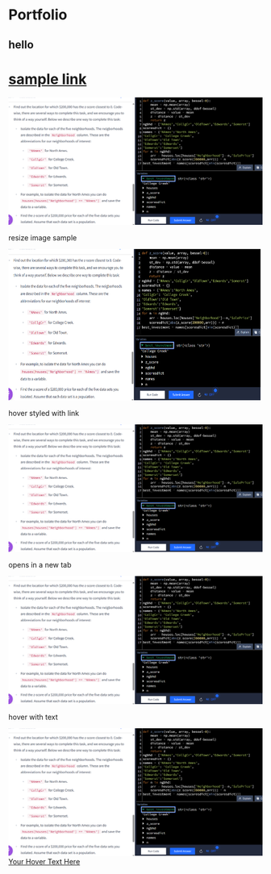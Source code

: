 <link rel="stylesheet" type="text/css" href="styles.css">

# Portfolio
## hello
# [sample link](https://www.markdownguide.org/extended-syntax/#tables)

![Alt text](./images/z%20score%20closest%20to%20zero%20use%20abs%20func%20zscore%20to%20find%20min.png)

resize image sample

<img src="./images/z%20score%20closest%20to%20zero%20use%20abs%20func%20zscore%20to%20find%20min.png" alt="Description" width="500" height="300">

hover styled with link

<a href="https://example.com" target="_blank">
    <img src="./images/z%20score%20closest%20to%20zero%20use%20abs%20func%20zscore%20to%20find%20min.png" alt="Description" class="hover-image">
</a>

opens in a new tab

<a href="https://example.com" target="_blank">
    <img src="./images/z%20score%20closest%20to%20zero%20use%20abs%20func%20zscore%20to%20find%20min.png" alt="Description">
</a>

hover with text

<div class="hover-container"> <a href="https://example.com" target="_blank"> <img src="./images/z%20score%20closest%20to%20zero%20use%20abs%20func%20zscore%20to%20find%20min.png" alt="Description" class="hover-image"> <div class="hover-text">Your Hover Text Here</div> </a> </div>
